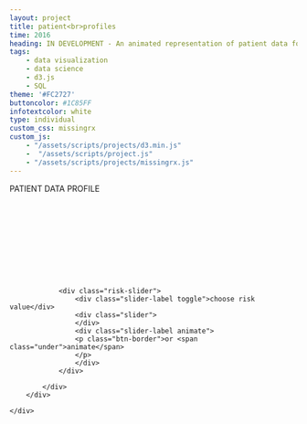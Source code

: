 ```yaml
---
layout: project
title: patient<br>profiles
time: 2016
heading: IN DEVELOPMENT - An animated representation of patient data footprints (the quantity, and type of data that is recorded) at different risk values. Opaque nodes represent data that a primary care provider (PCP) cannot see! ...Using this as proxy for understanding whether integrated data is cause of adverse drug reactions..
tags:
    - data visualization
    - data science
    - d3.js
    - SQL
theme: '#FC2727'
buttoncolor: #1C85FF
infotextcolor: white
type: individual
custom_css: missingrx
custom_js:  
    - "/assets/scripts/projects/d3.min.js"   
    -  "/assets/scripts/project.js"      
    - "/assets/scripts/projects/missingrx.js"
---
```


<section class="block block-data-visual noshadow">
    <div class="chartwrapper">
        <div class="chart-header">PATIENT DATA PROFILE</div>    
        <div style="clear:both"></div>
        <div class="chart-height-holder">
            <div class="chart-tooltip-holder">
<!--
                <div class="stats-holder">
                        <p>nodes</p>
                        <p></p>                        
                </div>
-->
                <svg class="chart">  
                    <g class="rectholder"></g>
                </svg>
            
                <div class="risk-slider"> 
                    <div class="slider-label toggle">choose risk value</div>                    
                    <div class="slider">
                    </div>
                    <div class="slider-label animate">
                    <p class="btn-border">or <span class="under">animate</span>
                    </p>
                    </div>                         
                </div>
                
            </div>            
        </div> 
        
    </div>  
</section>